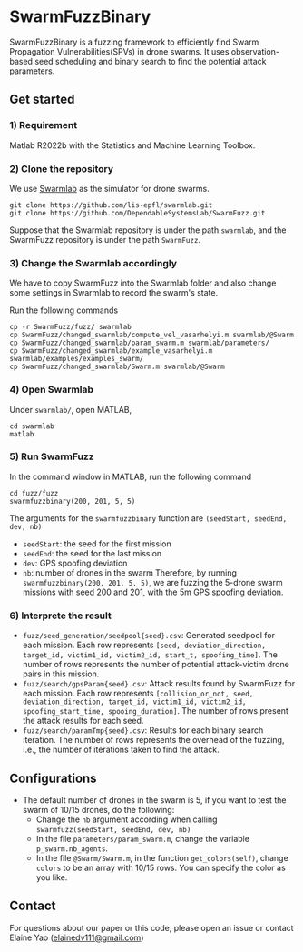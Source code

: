 # SwarmFuzzBinary

SwarmFuzzBinary is a fuzzing framework to efficiently find Swarm Propagation Vulnerabilities(SPVs) in drone swarms. It uses observation-based seed scheduling and binary search to find the potential attack parameters. 


## Get started

### 1) Requirement
Matlab R2022b with the Statistics and Machine Learning Toolbox. 

### 2) Clone the repository
We use [Swarmlab](https://github.com/lis-epfl/swarmlab) as the simulator for drone swarms.
```
git clone https://github.com/lis-epfl/swarmlab.git
git clone https://github.com/DependableSystemsLab/SwarmFuzz.git
```
Suppose that the Swarmlab repository is under the path `swarmlab`, and the SwarmFuzz repository is under the path `SwarmFuzz`.


### 3) Change the Swarmlab accordingly
We have to copy SwarmFuzz into the Swarmlab folder and also change some settings in Swarmlab to record the swarm's state.

Run the following commands
```
cp -r SwarmFuzz/fuzz/ swarmlab
cp SwarmFuzz/changed_swarmlab/compute_vel_vasarhelyi.m swarmlab/@Swarm
cp SwarmFuzz/changed_swarmlab/param_swarm.m swarmlab/parameters/
cp SwarmFuzz/changed_swarmlab/example_vasarhelyi.m swarmlab/examples/examples_swarm/
cp SwarmFuzz/changed_swarmlab/Swarm.m swarmlab/@Swarm
```
### 4) Open Swarmlab
Under `swarmlab/`, open MATLAB, 

```
cd swarmlab
matlab
```
### 5) Run SwarmFuzz
In the command window in MATLAB, run the following command
```
cd fuzz/fuzz
swarmfuzzbinary(200, 201, 5, 5) 
```

The arguments for the `swarmfuzzbinary` function are `(seedStart, seedEnd, dev, nb)`
- `seedStart`: the seed for the first mission 
- `seedEnd`: the seed for the last mission
- `dev`: GPS spoofing deviation
- `nb`: number of drones in the swarm
Therefore, by running `swarmfuzzbinary(200, 201, 5, 5)`, we are fuzzing the 5-drone swarm missions with seed 200 and 201, with the 5m GPS spoofing deviation.

### 6) Interprete the result
- `fuzz/seed_generation/seedpool{seed}.csv`: Generated seedpool for each mission. Each row represents `[seed, deviation_direction, target_id, victim1_id, victim2_id, start_t, spoofing_time]`. The number of rows represents the number of potential attack-victim drone pairs in this mission.
- `fuzz/search/gpsParam{seed}.csv`: Attack results found by SwarmFuzz for each mission. Each row represents 
`[collision_or_not, seed, deviation_direction, target_id, victim1_id, victim2_id, spoofing_start_time, spooing_duration]`. The number of rows present the attack results for each seed.
- `fuzz/search/paramTmp{seed}.csv`: Results for each binary search iteration. The number of rows represents the overhead of the fuzzing, i.e., the number of iterations taken to find the attack.  


## Configurations
- The default number of drones in the swarm is 5, if you want to test the swarm of 10/15 drones, do the following:
    - Change the `nb` argument according when calling `swarmfuzz(seedStart, seedEnd, dev, nb)`
    - In the file `parameters/param_swarm.m`, change the variable `p_swarm.nb_agents`.
    - In the file `@Swarm/Swarm.m`, in the function `get_colors(self)`, change `colors` to be an array with 10/15 rows. You can specify the color as you like.


## Contact
For questions about our paper or this code, please open an issue or contact Elaine Yao (elainedv111@gmail.com)